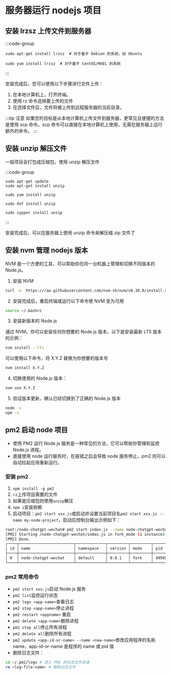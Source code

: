# 服务器运行 nodejs 项目

## 安装 lrzsz 上传文件到服务器

:::code-group

```sh[Ubuntu]
sudo apt-get install lrzsz  # 对于基于 Debian 的系统，如 Ubuntu
```

```sh[CentOS]
sudo yum install lrzsz  # 对于基于 CentOS/RHEL 的系统
```

:::

安装完成后，您可以使用以下步骤进行文件上传：

1. 在本地计算机上，打开终端。
2. 使用 rz 命令选择要上传的文件
3. 在选择文件后，文件将被上传到远程服务器的当前目录。

:::tip 注意
如果您的目标是从本地计算机上传文件到服务器，更常见且便捷的方法是使用 scp 命令。scp 命令可以直接在本地计算机上使用，无需在服务器上运行额外的命令。
:::

## 安装 unzip 解压文件

一般项目会打包成压缩包，使用 unzip 解压文件

:::code-group

```sh[Ubuntu/Debian]
sudo apt-get update
sudo apt-get install unzip
```

```sh[CentOS/RHEL]
sudo yum install unzip
```

```sh[Fedora]
sudo dnf install unzip
```

```sh[openSUSE]
sudo zypper install unzip
```

:::

安装完成后，可以在服务器上使用 unzip 命令来解压缩 zip 文件了

## 安装 nvm 管理 nodejs 版本

NVM 是一个方便的工具，可以帮助你在同一台机器上管理和切换不同版本的 Node.js。

1. 安装 NVM

```sh
curl -o- https://raw.githubusercontent.com/nvm-sh/nvm/v0.38.0/install.sh | bash
```

2. 安装完成后，重启终端或运行以下命令使 NVM 变为可用

```sh
source ~/.bashrc
```

3. 安装新版本的 Node.js

通过 NVM，你可以安装任何你想要的 Node.js 版本。以下是安装最新 LTS 版本的示例：

```sh
nvm install --lts
```

可以使用以下命令，将 X.Y.Z 替换为你想要的版本号

```sh
nvm install X.Y.Z
```

4. 切换使用的 Node.js 版本：

```sh
nvm use X.Y.Z
```

5. 验证版本更新，确认已经切换到了正确的 Node.js 版本

```sh
node -v
npm -v
```

## pm2 启动 node 项目

- 使用 PM2 运行 Node.js 服务是一种常见的方法，它可以帮助你管理和监控 Node.js 进程。
- 直接使用 node 运行服务时，在报错之后会导致 node 服务停止，pm2 则可以自动拉起应用重新运行。

### 安装 pm2

1. `npm install -g pm2`
2. `rz`上传项目需要的文件
3. 如果是压缩包则使用`unzip`解压
4. `npm i`安装依赖
5. 启动项目：`pm2 start xxx.js`或启动并设置当前项目名`pm2 start xxx.js --name my-node-project`，启动后控制台输出示例如下：

```sh
root:/node-chatgpt-wechat# pm2 start index.js --name node-chatgpt-wechat
[PM2] Starting /node-chatgpt-wechat/index.js in fork_mode (1 instance)
[PM2] Done.
┌────┬────────────────────────┬─────────────┬─────────┬─────────┬──────────┬────────┬──────┬───────────┬──────────┬──────────┬──────────┬──────────┐
│ id │ name                   │ namespace   │ version │ mode    │ pid      │ uptime │ ↺    │ status    │ cpu      │ mem      │ user     │ watching │
├────┼────────────────────────┼─────────────┼─────────┼─────────┼──────────┼────────┼──────┼───────────┼──────────┼──────────┼──────────┼──────────┤
│ 0  │ node-chatgpt-wechat    │ default     │ 0.0.1   │ fork    │ 49505    │ 0s     │ 0    │ online    │ 0%       │ 12.8mb   │ root     │ disabled │
└────┴────────────────────────┴─────────────┴─────────┴─────────┴──────────┴────────┴──────┴───────────┴──────────┴──────────┴──────────┴──────────┘
```

### pm2 常用命令

- `pm2 start xxx.js`启动 Node.js 服务
- `pm2 list`监控运行状态
- `pm2 logs <app-name>`查看日志
- `pm2 stop <app-name>`停止进程
- `pm2 restart <appname>` 重启
- `pm2 delete <app-name>`删除进程
- `pm2 stop all`停止所有进程
- `pm2 delete all`删除所有进程
- `pm2 update <app-id-or-name> --name <new-name>`修改应用程序的名称 name，app-id-or-name 是程序的 name 或 pid 值
- 删除日志文件：
```sh
cd ~/.pm2/logs # 进入 PM2 的日志文件目录
rm <log-file-name> # 删除日志文件
```
